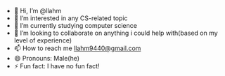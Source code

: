 - 👋 Hi, I’m @llahm
- 👀 I’m interested in any CS-related topic
- 🌱 I’m currently studying computer science
- 💞️ I’m looking to collaborate on anything i could help with(based on my level of experience)
- 📫 How to reach me llahm9440@gmail.com
- 😄 Pronouns: Male(he)
- ⚡ Fun fact: I have no fun fact!

<!---
llahm/llahm is a ✨ special ✨ repository because its `README.md` (this file) appears on your GitHub profile.
You can click the Preview link to take a look at your changes.
--->
